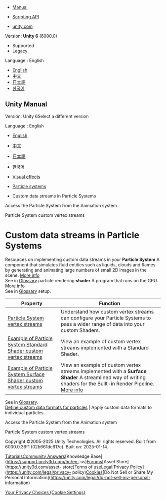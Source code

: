 [](https://docs.unity3d.com)

  * [Manual](../Manual/index.html)
  * [Scripting API](../ScriptReference/index.html)

  * [unity.com](https://unity.com/)

Version: **Unity 6** (6000.0)

  * Supported
  * Legacy

Language : English

  * [English](/Manual/custom-data-streams-particle-systems.html)
  * [中文](/cn/current/Manual/custom-data-streams-particle-systems.html)
  * [日本語](/ja/current/Manual/custom-data-streams-particle-systems.html)
  * [한국어](/kr/current/Manual/custom-data-streams-particle-systems.html)

[](https://docs.unity3d.com)

## Unity Manual

Version: Unity 6Select a different version

Language : English

  * [English](/Manual/custom-data-streams-particle-systems.html)
  * [中文](/cn/current/Manual/custom-data-streams-particle-systems.html)
  * [日本語](/ja/current/Manual/custom-data-streams-particle-systems.html)
  * [한국어](/kr/current/Manual/custom-data-streams-particle-systems.html)

  * [Visual effects](visual-effects.html)
  * [Particle systems](ParticleSystems.html)
  * Custom data streams in Particle Systems

[](access-particle-system-from-animation.html)

Access the Particle System from the Animation system

[](PartSysVertexStreams.html)

Particle System custom vertex streams

# Custom data streams in Particle Systems

Resources on implementing custom data streams in your **Particle System** A
component that simulates fluid entities such as liquids, clouds and flames by
generating and animating large numbers of small 2D images in the scene. [More
info](class-ParticleSystem.html)  
See in [Glossary](Glossary.html#particlesystem) particle rendering **shader**
A program that runs on the GPU. [More info](Shaders.html)  
See in [Glossary](Glossary.html#Shader) setup.

**Property** | **Function**  
---|---  
[Particle System vertex streams](PartSysVertexStreams.html) | Understand how custom vertex streams can configure your Particle Systems to pass a wider range of data into your custom Shaders.  
[Example of Particle System Standard Shader custom vertex streams](example-particle-system-custom-vertex-streams-standard-shaders.html) | View an example of custom vertex streams implemented with a Standard Shader.  
[Example of Particle System Surface Shader custom vertex streams](example-particle-system-custom-vertex-streams-surface-shaders.html) | View an example of custom vertex streams implemented with a **Surface Shader** A streamlined way of writing shaders for the Built-in Render Pipeline. [More info](SL-SurfaceShaders.html)  
See in [Glossary](Glossary.html#SurfaceShader).  
[Define custom data formats for particles](define-custom-data-formats-particles.html) | Apply custom data formats to individual particles.  
  
[](access-particle-system-from-animation.html)

Access the Particle System from the Animation system

[](PartSysVertexStreams.html)

Particle System custom vertex streams

Copyright ©2005-2025 Unity Technologies. All rights reserved. Built from
6000.0.36f1 (02b661dc617c). Built on: 2025-01-14.

[Tutorials](https://learn.unity.com/)[Community
Answers](https://answers.unity3d.com)[Knowledge
Base](https://support.unity3d.com/hc/en-
us)[Forums](https://forum.unity3d.com)[Asset Store](https://unity3d.com/asset-
store)[Terms of
use](https://docs.unity3d.com/Manual/TermsOfUse.html)[Legal](https://unity.com/legal)[Privacy
Policy](https://unity.com/legal/privacy-
policy)[Cookies](https://unity.com/legal/cookie-policy)[Do Not Sell or Share
My Personal Information](https://unity.com/legal/do-not-sell-my-personal-
information)

[Your Privacy Choices (Cookie Settings)](javascript:void\(0\);)

